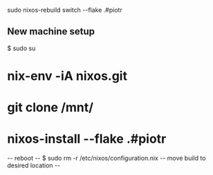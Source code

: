 sudo nixos-rebuild switch --flake .#piotr


## New machine setup
  $ sudo su
  # nix-env -iA nixos.git
  # git clone <repo> /mnt/<path>
  # nixos-install --flake .#piotr
  -- reboot --
  $ sudo rm -r /etc/nixos/configuration.nix
  -- move build to desired location --

